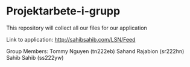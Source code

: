 # Projektarbete-i-grupp
This repository will collect all our files for our application

Link to application:
http://sahibsahib.com/LSN/Feed

Group Members:
Tommy Nguyen (tn222eb)
Sahand Rajabion (sr222hn)
Sahib Sahib (ss222yw)
